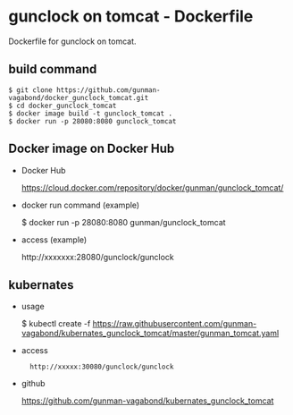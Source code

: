 # gunclock on tomcat - Dockerfile

Dockerfile for gunclock on tomcat.

## build command 
    $ git clone https://github.com/gunman-vagabond/docker_gunclock_tomcat.git
    $ cd docker_gunclock_tomcat
    $ docker image build -t gunclock_tomcat .
    $ docker run -p 28080:8080 gunclock_tomcat

## Docker image on Docker Hub

- Docker Hub 

    https://cloud.docker.com/repository/docker/gunman/gunclock_tomcat/

- docker run command (example)

    $ docker run -p 28080:8080 gunman/gunclock_tomcat

- access (example)

    http://xxxxxxx:28080/gunclock/gunclock

## kubernates

- usage

    $ kubectl create -f https://raw.githubusercontent.com/gunman-vagabond/kubernates_gunclock_tomcat/master/gunman_tomcat.yaml

- access

        http://xxxxx:30080/gunclock/gunclock

- github

    https://github.com/gunman-vagabond/kubernates_gunclock_tomcat

